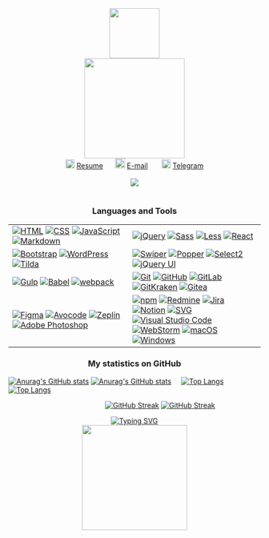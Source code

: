 <div align="center">
  <img
    src="https://media.giphy.com/media/QXD5JwswnPxFeemnyT/giphy.gif?cid=ecf05e47f13d3f9fc30b627f0b3161d7bc796f796c65813a&rid=giphy.gif&ct=ts"
    width="100" />
</div>

<div align="center">
  <img src="https://media.giphy.com/media/QuDgW7dXQfCZiWVXD4/giphy.gif" width="200" />
</div>
<div align="center">
  <img src="https://media.giphy.com/media/0DbpeTlVnwIkfGbV8o/giphy.gif" width="18" /> <a
    href="https://career.habr.com/julia-kalyukh">Resume</a>
  <span>    </span>
  <img
    src="https://media.giphy.com/media/2iCNjawFAzNwUYLskA/giphy.gif?cid=ecf05e47g9g0uilixzwwrtyw1pe7ri1pcz9zryrcgc0wxxkc&rid=giphy.gif&ct=s"
    width="20" /> <a href="mailto:kalyuh.julia@mail.ru">E-mail</a>
  <span>     </span>
  <img src="https://media.giphy.com/media/ZcdZ7ldgeIhfesqA6E/giphy.gif" width="18" /> <a
    href="https://t.me/jkalyukh">Telegram</a>
</div>

<br>

<div align="center">
  <img src="https://komarev.com/ghpvc/?username=Julia-Kalyukh&style=flat&color=00A077" />
</div>

#

<h3 align="center">Languages and Tools</h3>
<table align="center">
  <tbody>
    <tr>
      <td>
        <a href="https://developer.mozilla.org/ru/docs/Web/HTML"><img alt="HTML"
            src="https://img.shields.io/badge/-HTML-E34F26?&logo=html5&logoColor=white"></a>
        <a href="https://developer.mozilla.org/ru/docs/Web/CSS"><img alt="CSS"
            src="https://img.shields.io/badge/-CSS-1572B6?&logo=CSS3&logoColor=white"></a>
        <a href="https://developer.mozilla.org/ru/docs/Web/JavaScript" target="_blank"><img alt="JavaScript"
            src="https://img.shields.io/badge/-JavaScript-EFD819?&logo=JavaScript&logoColor=black"></a>
        <a href="https://daringfireball.net/projects/markdown"><img alt="Markdown"
            src="https://img.shields.io/badge/-Markdown-000000?&logo=Markdown&logoColor=white"></a>
      </td>
      <td>
        <a href="https://jquery.com/" target="_blank"><img alt="jQuery"
            src="https://img.shields.io/badge/-jQuery-0A69AD?&logo=jquery&logoColor=white"></a>
        <a href="https://sass-lang.com/" target="_blank"><img alt="Sass"
            src="https://img.shields.io/badge/-Sass-CE649A?&logo=sass&logoColor=white"></a>
        <a href="https://lesscss.org" target="_blank"><img alt="Less"
            src="https://img.shields.io/badge/-Less-1D365D?&logo=Less&logoColor=white"></a>
        <a href="https://ru.reactjs.org" target="_blank"><img alt="React"
            src="https://img.shields.io/badge/-React-45b8d8?&logo=react&logoColor=white"></a>
      </td>
    </tr>
    <tr>
      <td>
        <a href="https://getbootstrap.com/docs/5.2/getting-started/introduction/" target="_blank"><img alt="Bootstrap"
            src="https://img.shields.io/badge/-Bootstrap-7952B3?&logo=Bootstrap&logoColor=white"></a>
        <a href="https://ru.wordpress.org/"><img alt="WordPress"
            src="https://img.shields.io/badge/-WordPress-1A759C?&logo=WordPress&logoColor=white"></a>
        <a href="https://tilda.cc/ru/"><img alt="Tilda"
            src="https://custom-icon-badges.demolab.com/badge/Tilda-white?logo=tilda"></a>
      </td>
      <td>
        <a href="https://swiperjs.com/" target="_blank"><img alt="Swiper"
            src="https://img.shields.io/badge/-Swiper-0080FF?&logo=Swiper&logoColor=white"></a>
        <a href="https://popper.js.org" target="_blank"><img alt="Popper"
            src="https://custom-icon-badges.demolab.com/badge/Popper-FFE69D?logo=popper"></a>
        <a href="https://select2.org/" target="_blank"><img alt="Select2"
            src="https://img.shields.io/badge/-SELECT2-1694CA?&logo=SELECT2&logoColor=white"></a>
        <a href="https://jqueryui.com/" target="_blank"><img alt="jQuery UI"
            src="https://custom-icon-badges.demolab.com/badge/jQuery UI-white?logo=jqueryui"></a>
      </td>
    </tr>
    <tr>
      <td>
        <a href="https://gulpjs.com" target="_blank"><img alt="Gulp"
            src="https://img.shields.io/badge/-Gulp-EB4A4A?&logo=gulp&logoColor=white"></a>
        <a href="https://babeljs.io" target="_blank"><img alt="Babel"
            src="https://img.shields.io/badge/-Babel-F6DA55?&logo=Babel&logoColor=black"></a>
        <a href="https://webpack.js.org/" target="_blank"><img alt="webpack"
            src="https://img.shields.io/badge/-webpack-1E72B3?&logo=webpack&logoColor=white"></a>
      </td>
      <td>
        <a href="https://git-scm.com" target="_blank"><img alt="Git"
            src="https://img.shields.io/badge/-Git-F64D27?&logo=Git&logoColor=white"></a>
        <a href="https://github.com/" target="_blank"><img alt="GitHub"
            src="https://img.shields.io/badge/-GitHub-161B22?&logo=GitHub"></a>
        <a href="https://about.gitlab.com/" target="_blank"><img alt="GitLab"
            src="https://img.shields.io/badge/-GitLab-white?&logo=GitLab"></a>
        <a href="https://www.gitkraken.com" target="_blank"><img alt="GitKraken"
            src="https://img.shields.io/badge/-GitKraken-149287?&logo=GitKraken&logoColor=white"></a>
        <a href="https://gitea.io/ru-ru/" target="_blank"><img alt="Gitea"
            src="https://img.shields.io/badge/-Gitea-5F9925?&logo=gitea&logoColor=white"></a>
      </td>
    </tr>
    <tr>
      <td>
        <a href="https://www.figma.com/" target="_blank"><img alt="Figma"
            src="https://img.shields.io/badge/-Figma-5551FF?&logo=figma&logoColor=white"></a>
        <a href="https://avocode.com" target="_blank"><img alt="Avocode"
            src="https://custom-icon-badges.demolab.com/badge/Avocode-00BC87?logo=Avocode&logoColor=white"></a>
        <a href="https://zeplin.io" target="_blank"><img alt="Zeplin"
            src="https://custom-icon-badges.demolab.com/badge/Zeplin-EF651F?logo=Zeplin&logoColor=white"></a>
        <a href="https://www.adobe.com/products/photoshop.html" target="_blank"><img alt="Adobe Photoshop"
            src="https://img.shields.io/badge/-Adobe Photoshop-3AB0FE?&logo=AdobePhotoshop&logoColor=white"></a>
      </td>
      <td>
        <a href="https://www.npmjs.com/" target="_blank"><img alt="npm"
            src="https://img.shields.io/badge/-npm-white?&logo=npm"></a>
        <a href="https://www.redmine.org/" target="_blank"><img alt="Redmine"
            src="https://img.shields.io/badge/-Redmine-B60808?&logo=redmine"></a>
        <a href="https://www.atlassian.com/ru/software/jira/" target="_blank"><img alt="Jira"
            src="https://img.shields.io/badge/-Jira-2683FF?&logo=jira"></a>
        <a href="https://www.notion.so" target="_blank"><img alt="Notion"
            src="https://img.shields.io/badge/-Notion-black?&logo=Notion"></a>
        <a href="https://developer.mozilla.org/ru/docs/Web/SVG" target="_blank"><img alt="SVG"
            src="https://img.shields.io/badge/-SVG-FFB338?&logo=svg&logoColor=black"></a>
        <br>
        <a href="https://code.visualstudio.com" target="_blank"><img alt="Visual Studio Code"
            src="https://img.shields.io/badge/-Visual Studio Code-0065B8?&logo=Visual Studio Code"></a>
        <a href="https://www.jetbrains.com/ru-ru/webstorm/" target="_blank"><img alt="WebStorm"
            src="https://img.shields.io/badge/-WebStorm-white?&logo=WebStorm&logoColor=black"></a>
        <a href="https://www.apple.com" target="_blank"><img alt="macOS"
            src="https://img.shields.io/badge/-macOS-323232?&logo=Apple"></a>
        <a href="https://support.microsoft.com/ru-ru/windows"><img alt="Windows"
            src="https://img.shields.io/badge/-Windows-05529C?&logo=Windows"></a>
      </td>
    </tr>
  </tbody>
</table>

<h3 align="center">My statistics on GitHub</h3>

[![Anurag's GitHub
stats](https://github-readme-stats.vercel.app/api?username=Julia-Kalyukh&count_private=true&line_height=20&show_icons=true&card_width=450&theme=codeSTACKr#gh-dark-mode-only)](https://github.com/anuraghazra/github-readme-stats#gh-dark-mode-only)
[![Anurag's GitHub
stats](https://github-readme-stats.vercel.app/api?username=Julia-Kalyukh&count_private=true&line_height=20&show_icons=true&card_width=450&theme=vue#gh-light-mode-only)](https://github.com/anuraghazra/github-readme-stats#gh-light-mode-only)<span>    </span>
[![Top
Langs](https://github-readme-stats.vercel.app/api/top-langs/?username=Julia-Kalyukh&count_private=true&langs_count=6&layout=compact&theme=codeSTACKr#gh-dark-mode-only)](https://github.com/anuraghazra/github-readme-stats#gh-dark-mode-only)
[![Top
Langs](https://github-readme-stats.vercel.app/api/top-langs/?username=Julia-Kalyukh&count_private=true&langs_count=6&layout=compact&theme=vue#gh-light-mode-only)](https://github.com/anuraghazra/github-readme-stats#gh-light-mode-only)

<span>                                                </span>
[![GitHub
Streak](https://streak-stats.demolab.com?user=Julia-Kalyukh&date_format=j%20M%5B%20Y%5D&background=09131B&border=0F1A24&stroke=0F1A24&ring=FE662F&fire=FFE300&currStreakNum=FFFFFF&sideNums=FFFFFF&sideLabels=FE662F&currStreakLabel=FFE300&dates=FFFFFF#gh-dark-mode-only)](https://git.io/streak-stats#gh-dark-mode-only)
[![GitHub
Streak](https://github-readme-streak-stats.herokuapp.com?user=Julia-Kalyukh&theme=vue&border=F2F0F0&date_format=j%20M%5B%20Y%5D&currStreakNum=000000#gh-light-mode-only)](https://git.io/streak-stats#gh-light-mode-only)

<div align="center">
  <a href="https://git.io/typing-svg"><img
      src="https://readme-typing-svg.demolab.com?font=Special+Elite&size=30&duration=2500&pause=800&color=C80000D7&center=true&vCenter=true&width=250&lines=I+love+coding!"
      alt="Typing SVG" /></a>
  <br>
  <img
    src="https://media.giphy.com/media/JIX9t2j0ZTN9S/giphy.gif?cid=ecf05e4722af63a96228193c670975456e9a2e6859f93998&rid=giphy.gif&ct=g"
    width="210" />
</div>
